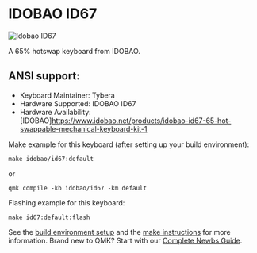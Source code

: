# IDOBAO ID67

![Idobao ID67](https://cdn.shopify.com/s/files/1/0382/1348/4675/products/67X.png?v=1620271891)

A 65% hotswap keyboard from IDOBAO.

## ANSI support:

* Keyboard Maintainer: Tybera
* Hardware Supported: IDOBAO ID67
* Hardware Availability: [IDOBAO]https://www.idobao.net/products/idobao-id67-65-hot-swappable-mechanical-keyboard-kit-1

Make example for this keyboard (after setting up your build environment):

    make idobao/id67:default

or

    qmk compile -kb idobao/id67 -km default
    
Flashing example for this keyboard:

    make id67:default:flash

See the [build environment setup](https://docs.qmk.fm/#/getting_started_build_tools) and the [make instructions](https://docs.qmk.fm/#/getting_started_make_guide) for more information. Brand new to QMK? Start with our [Complete Newbs Guide](https://docs.qmk.fm/#/newbs).
